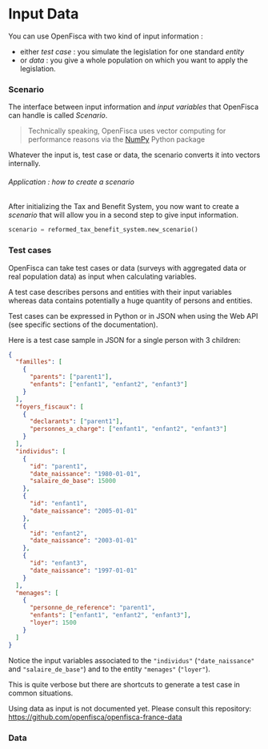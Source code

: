 # Input Data

  You can use OpenFisca with two kind of input information :
  - either *test case* : you simulate the legislation for one standard *entity*
  - or *data* : you give a whole population on which you want to apply the legislation. 

### Scenario

The interface between input information and *input variables* that OpenFisca can handle is called *Scenario*.

> Technically speaking, OpenFisca uses vector computing for performance reasons via the [NumPy](http://www.numpy.org/) Python package

Whatever the input is, test case or data, the scenario converts it into vectors internally.

###### Application : how to create a scenario

After initializing the Tax and Benefit System, you now want to create a *scenario* that will allow you in a second step to give input information.

```python
scenario = reformed_tax_benefit_system.new_scenario()

```



### Test cases 

OpenFisca can take test cases or data (surveys with aggregated data or real population data) as input when calculating variables.

A test case describes persons and entities with their input variables whereas data contains potentially a huge quantity of persons and entities.

Test cases can be expressed in Python or in JSON when using the Web API (see specific sections of the documentation).

Here is a test case sample in JSON for a single person with 3 children:

```json
{
  "familles": [
    {
      "parents": ["parent1"],
      "enfants": ["enfant1", "enfant2", "enfant3"]
    }
  ],
  "foyers_fiscaux": [
    {
      "declarants": ["parent1"],
      "personnes_a_charge": ["enfant1", "enfant2", "enfant3"]
    }
  ],
  "individus": [
    {
      "id": "parent1",
      "date_naissance": "1980-01-01",
      "salaire_de_base": 15000
    },
    {
      "id": "enfant1",
      "date_naissance": "2005-01-01"
    },
    {
      "id": "enfant2",
      "date_naissance": "2003-01-01"
    },
    {
      "id": "enfant3",
      "date_naissance": "1997-01-01"
    }
  ],
  "menages": [
    {
      "personne_de_reference": "parent1",
      "enfants": ["enfant1", "enfant2", "enfant3"],
      "loyer": 1500
    }
  ]
}
```

Notice the input variables associated to the `"individus"` (`"date_naissance"` and `"salaire_de_base"`) and to the entity `"menages"` (`"loyer"`).

This is quite verbose but there are shortcuts to generate a test case in common situations.

Using data as input is not documented yet. Please consult this repository:
https://github.com/openfisca/openfisca-france-data

### Data
